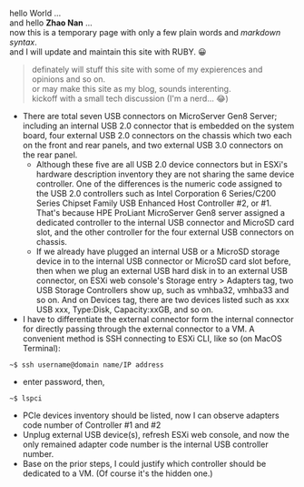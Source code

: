 hello World ...<br>
and hello **Zhao Nan** ...<br>
now this is a temporary page with only a few plain words and *markdown syntax*.<br>
and I will update and maintain this site with RUBY. :grinning:<br>
> definately will stuff this site with some of my expierences and opinions and so on.<br>
or may make this site as my blog, sounds interenting.<br>
kickoff with a small tech discussion (I'm a nerd... 😂)<br>


* There are total seven USB connectors on MicroServer Gen8 Server; including an internal USB 2.0 connector that is embedded on the system board, four external USB 2.0 connectors on the chassis which two each on the front and rear panels, and two external USB 3.0 connectors on the rear panel.
  + Although these five are all USB 2.0 device connectors but in ESXi's hardware description inventory they are not sharing the same device controller. One of the differences is the numeric code assigned to the USB 2.0 controllers such as Intel Corporation 6 Series/C200 Series Chipset Family USB Enhanced Host Controller #2, or #1. That's because HPE ProLiant MicroServer Gen8 server assigned a dedicated controller to the internal USB connector and MicroSD card slot, and the other controller for the four external USB connectors on chassis.
  + If we already have plugged an internal USB or a MicroSD storage device in to the internal USB connector or MicroSD card slot before, then when we plug an external USB hard disk in to an external USB connector, on ESXi web console's Storage entry > Adapters tag, two USB Storage Controllers show up, such as vmhba32, vmhba33 and so on. And on Devices tag, there are two devices listed such as xxx USB xxx, Type:Disk, Capacity:xxGB, and so on.
* I have to differentiate the external connector form the internal connector for directly passing through the external connector to a VM. A convenient method is SSH connecting to ESXi CLI, like so (on MacOS Terminal):
<pre><code>~$ ssh username@domain name/IP address
</code></pre>
* enter password, then,
<pre><code>~$ lspci
</code></pre>
* PCIe devices inventory should be listed, now I can observe adapters code number of Controller #1 and #2
* Unplug external USB device(s), refresh ESXi web console, and now the only remained adapter code number is the internal USB controller number.
* Base on the prior steps, I could justify which controller should be dedicated to a VM. (Of course it's the hidden one.)
